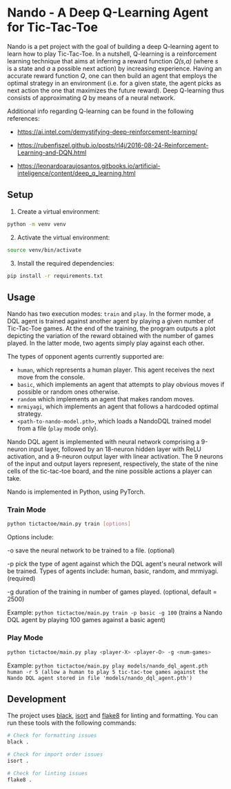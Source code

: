 # Nando - A Deep Q-Learning Agent for Tic-Tac-Toe

Nando is a pet project with the goal of building a deep Q-learning agent to learn how to play Tic-Tac-Toe. In a nutshell, Q-learning is a reinforcement learning technique that aims at inferring a reward function _Q(s,a)_ (where _s_ is a state and _a_ a possible next action) by increasing experience. Having an accurate reward function _Q_, one can then build an agent that employs the optimal strategy in an environment (i.e. for a given state, the agent picks as next action the one that maximizes the future reward). Deep Q-learning thus consists of approximating _Q_ by means of a neural network.

Additional info regarding Q-learning can be found in the following references:

* https://ai.intel.com/demystifying-deep-reinforcement-learning/

* https://rubenfiszel.github.io/posts/rl4j/2016-08-24-Reinforcement-Learning-and-DQN.html

* https://leonardoaraujosantos.gitbooks.io/artificial-inteligence/content/deep_q_learning.html


## Setup

1. Create a virtual environment:
```bash
python -m venv venv
```

2. Activate the virtual environment:
```bash
source venv/bin/activate
```

3. Install the required dependencies:
```bash
pip install -r requirements.txt
```

## Usage

Nando has two execution modes: `train` and `play`. In the former mode, a DQL agent is trained against another agent by playing a given number of Tic-Tac-Toe games. At the end of the training, the program outputs a plot depicting the variation of the reward obtained with the number of games played. In the latter mode, two agents simply play against each other. 

The types of opponent agents currently supported are:
- `human`, which represents a human player. This agent receives the next move from the console.
- `basic`, which implements an agent that attempts to play obvious moves if possible or random ones otherwise.
- `random` which implements an agent that makes random moves.
- `mrmiyagi`, which implements an agent that follows a hardcoded optimal strategy.
- `<path-to-nando-model.pth>`, which loads a NandoDQL trained model from a file (`play` mode only).

Nando DQL agent is implemented with neural network comprising a 9-neuron input layer, followed by an 18-neuron hidden layer with ReLU activation, and a 9-neuron output layer with linear activation. The 9 neurons of the input and output layers represent, respectively, the state of the nine cells of the tic-tac-toe board, and the nine possible actions a player can take.

Nando is implemented in Python, using PyTorch.

### Train Mode

```bash
python tictactoe/main.py train [options]
```

Options include:

-o <path-output-file> save the neural network to be trained to a file. (optional)

-p <opponent> pick the type of agent against which the DQL agent's neural network will be trained. Types of agents include: human, basic, random, and mrmiyagi. (required)

-g <num-games> duration of the training in number of games played. (optional, default = 2500)

Example: `python tictactoe/main.py train -p basic -g 100` (trains a Nando DQL agent by playing 100 games against a basic agent)

### Play Mode

```bash
python tictactoe/main.py play <player-X> <player-O> -g <num-games>
```
Example: `python tictactoe/main.py play models/nando_dql_agent.pth human -r 5 (allow a human to play 5 tic-tac-toe games against the Nando DQL agent stored in file 'models/nando_dql_agent.pth')`

## Development

The project uses [black](https://github.com/psf/black), [isort](https://github.com/timothycrosley/isort) and [flake8](https://flake8.pycqa.org/en/latest/) for linting and formatting. You can run these tools with the following commands:

```bash
# Check for formatting issues
black .

# Check for import order issues
isort .

# Check for linting issues
flake8 .
```